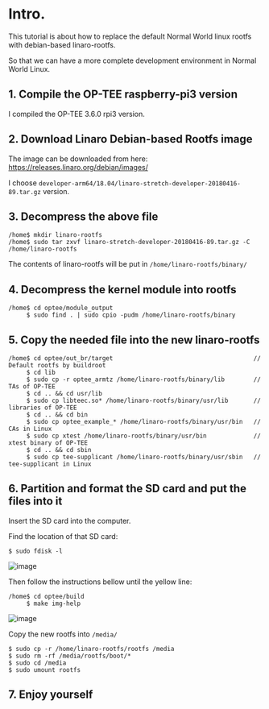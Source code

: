 # Intro.
This tutorial is about how to replace the default Normal World linux rootfs with debian-based linaro-rootfs.

So that we can have a more complete development environment in Normal World Linux.

## 1. Compile the OP-TEE raspberry-pi3 version
I compiled the OP-TEE 3.6.0 rpi3 version.

## 2. Download Linaro Debian-based Rootfs image
The image can be downloaded from here: https://releases.linaro.org/debian/images/

I choose `developer-arm64/18.04/linaro-stretch-developer-20180416-89.tar.gz` version.

## 3. Decompress the above file
```
/home$ mkdir linaro-rootfs
/home$ sudo tar zxvf linaro-stretch-developer-20180416-89.tar.gz -C /home/linaro-rootfs
```

The contents of linaro-rootfs will be put in `/home/linaro-rootfs/binary/`

## 4. Decompress the kernel module into rootfs
```
/home$ cd optee/module_output
     $ sudo find . | sudo cpio -pudm /home/linaro-rootfs/binary
```

## 5. Copy the needed file into the new linaro-rootfs
```
/home$ cd optee/out_br/target                                       // Default rootfs by buildroot
     $ cd lib
     $ sudo cp -r optee_armtz /home/linaro-rootfs/binary/lib        // TAs of OP-TEE
     $ cd .. && cd usr/lib
     $ sudo cp libteec.so* /home/linaro-rootfs/binary/usr/lib       // libraries of OP-TEE
     $ cd .. && cd bin
     $ sudo cp optee_example_* /home/linaro-rootfs/binary/usr/bin   // CAs in Linux
     $ sudo cp xtest /home/linaro-rootfs/binary/usr/bin             // xtest binary of OP-TEE
     $ cd .. && cd sbin
     $ sudo cp tee-supplicant /home/linaro-rootfs/binary/usr/sbin   // tee-supplicant in Linux
```

## 6. Partition and format the SD card and put the files into it

Insert the SD card into the computer.

Find the location of that SD card:
```
$ sudo fdisk -l
```
![image](https://github.com/gagachang/Ubuntu18.04_FS-with-OPTEE/blob/master/image/fdisk.jpg)

Then follow the instructions bellow until the yellow line:
```
/home$ cd optee/build
     $ make img-help
```
![image](https://github.com/gagachang/Ubuntu18.04_FS-with-OPTEE/blob/master/image/img-help.jpg)

Copy the new rootfs into `/media/`
```
$ sudo cp -r /home/linaro-rootfs/rootfs /media
$ sudo rm -rf /media/rootfs/boot/*
$ sudo cd /media
$ sudo umount rootfs
```

## 7. Enjoy yourself
